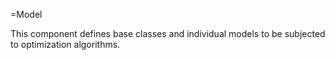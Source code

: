 =Model

This component defines base classes and individual models to be
subjected to optimization algorithms.
